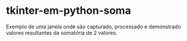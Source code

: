 # tkinter-em-python-soma
Exemplo de uma janela onde são capturado, processado e demonstrado valores resultantes da somatória de 2 valores.
